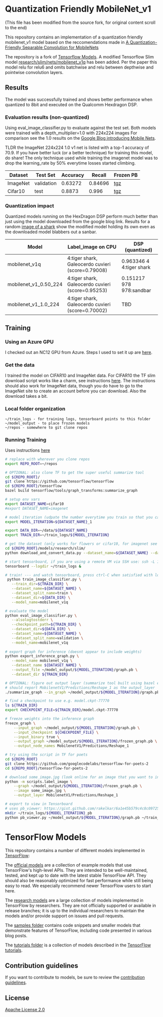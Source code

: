 # Quantization Friendly MobileNet_v1
(This file has been modified from the source fork, for original content scroll to the end)

This repository contains an implementation of a quantization friendly mobilenet_v1 model based on the reccomendations made in [A Quantization-Friendly Separable Convolution for MobileNets](https://arxiv.org/abs/1803.08607)

The repository is a fork of [Tensorflow Models](https://github.com/tensorflow/models). A modified Tensorflow Slim model [research/slim/nets/mobilenet_v1q](research/slim/nets/mobilenet_v1q.py) has been added. Per the paper this model relu for relu6 and omits batchwise and relu between depthwise and pointwise convolution layers.

## Results
The model was successfully trained and shows better performance when quantized to 8bit and executed on the Qualcomm Hexdragon DSP.

### Evaluation results (non-quantized)
Using eval_image_classifier.py to evaluate against the test set. 
Both models were trained with a depth_multiplier=1.0 with 224x224 images
For comparison see the 1.0 results on the [Google Blog introducing Mobile Nets](https://ai.googleblog.com/2017/06/mobilenets-open-source-models-for.html). 


TLDR the ImageNet 224x224 1.0 v1 net is listed with a top-1 accuracy of 70.9.
If you have better luck (or a better technique) for training this model, do share!
The only technique used while training the imagenet model was to drop the learning_rate by 50% everytime losses started climbing.

| Dataset       | Test Set   | Accuracy | Recall  | Frozen PB |
| ------------- | ---------- | -------- | ------- | --------- |
| ImageNet      | validation | 0.63272  | 0.84696 | [tgz](model_output/imagenet_2_frozen.tgz)  |
| Cifar10       | test       | 0.8873   | 0.996   | [tgz](model_output/cifar10_2_frozen.tgz)  |

### Quantization impact
Quantized models running on the HexDragon DSP perform much better than just using the model downloaded from the google blog link. Results for a random [image of a shark](https://s.hswstatic.com/gif/sharks-1.jpg) 
show the modified model holding its own even as the downloaded model blabbers out a sanbar.

| Model                 | Label_image on CPU           | DSP (quantized)              |
| --------------------- | ---------------------------- | ---------------------------- |
| mobilenet_v1q         | 4:tiger shark, Galeocerdo cuvieri (score=0.79008) | 0.963346   4 4:tiger shark |
| mobilenet_v1_0.50_224 | 4:tiger shark, Galeocerdo cuvieri (score=0.95253) | 0.151217 978 978:sandbar  |
| mobilenet_v1_1.0_224  | 4:tiger shark, Galeocerdo cuvieri (score=0.70002) | TBD |

## Training
### Using an Azure GPU
I checked out an NC12 GPU from Azure. Steps I used to set it up are [here](https://gist.github.com/rakelkar/33ff4b354b735ff3abdd0255163eb028). 

### Get the data
I trained the model on CIFAR10 and ImageNet data. For CIFAR10 the TF slim download script works like a charm, see instructions [here](research/slim/README.md). The instructions should also work for ImageNet data, though you do have to go to the ImageNet site to create an account before you can download. Also the download takes a bit.

### Local folder organization
```
~/train_logs - for training logs, tensorboard points to this folder
~/model_output - to place frozen models
~/repos - somewhere to git clone repos
```

### Running Training
Uses instructions [here](research/slim)

```bash
# replace with wherever you clone repos
export REPO_ROOT=~/repos

# OPTIONAL: also clone TF to get the super useful summarize tool
cd ${REPO_ROOT}/
git clone https://github.com/tensorflow/tensorflow
cd ${REPO_ROOT}/tensorflow
bazel build tensorflow/tools/graph_transforms:summarize_graph

# setup env vars
export DATASET_NAME=cifar10
#export DATASET_NAME=imagenet

# model iteration (udpate the number everytime you train so that you can compare iterations)
export MODEL_ITERATION=${DATASET_NAME}_1

export DATA_DIR=~/data/${DATASET_NAME}
export TRAIN_DIR=~/train_logs/${MODEL_ITERATION}

# get the dataset (only works for flowers or cifar10, for imagenet see readme)
cd ${REPO_ROOT}/models/research/slim/
python download_and_convert_data.py --dataset_name=${DATASET_NAME} --dataset_dir="${DATA_DIR}"

# start tensorboard, if you are using a remote VM via SSH use: ssh -L 16006:127.0.0.1:6006  user@machine
tensorboard --logdir ~/train_logs &

# train! --- and watch tensorboard, press ctrl-C when satisfied with loss
 python train_image_classifier.py \
   --train_dir=${TRAIN_DIR} \
   --dataset_name=${DATASET_NAME} \
   --dataset_split_name=train \
   --dataset_dir=${DATA_DIR} \
   --model_name=mobilenet_v1q

# evaluate the model
python eval_image_classifier.py \
   --alsologtostderr \
   --checkpoint_path=${TRAIN_DIR} \
   --dataset_dir=${DATA_DIR} \
   --dataset_name=${DATASET_NAME} \
   --dataset_split_name=validation \
   --model_name=mobilenet_v1q
   
# export graph for inference (doesnt appear to include weights)
python export_inference_graph.py \
   --model_name mobilenet_v1q \
   --dataset_name ${DATASET_NAME} \
   --output_file ~/model_output/${MODEL_ITERATION}/graph.pb \
   --dataset_dir ${TRAIN_DIR}

# OPTIONAL: figure out output layer (summarize tool built using bazel earlier)
# should report MobilenetV1/Predictions/Reshape_1 as the output_layer
./summarize_graph --in_graph ~/model_output/${MODEL_ITERATION}/graph.pb

# find a checkpoint to use e.g. model.ckpt-77770
ls ${TRAIN_DIR}
export CHECKPOINT_FILE=${TRAIN_DIR}/model.ckpt-77770

# freeze weights into the inference graph
freeze_graph \
    --input_graph ~/model_output/${MODEL_ITERATION}/graph.pb \
    --input_checkpoint ${CHECKPOINT_FILE} \
    --input_binary true \
    --output_graph ~/model_output/${MODEL_ITERATION}/frozen_graph.pb \
    --output_node_names MobilenetV1/Predictions/Reshape_1

# try using the script in TF for poets
cd ${REPO_ROOT}
git clone https://github.com/googlecodelabs/tensorflow-for-poets-2
cd ${REPO_ROOT}/tensorflow-for-poets-2

# download some_image.jpg (look online for an image that you want to inference and wget it)
python -m scripts.label_image \
    --graph ~/model_output/${MODEL_ITERATION}/frozen_graph.pb \
    --image some_image.jpg \
    --output_layer MobilenetV1/Predictions/Reshape_1

# export to view in Tensorboard 
# uses pb_viewer: https://gist.github.com/rakelkar/6a1e45b579c4c8c09725115727f8c6b5
mkdir ~/train_logs/${MODEL_ITERATION}_pb
python pb_viewer.py ~/model_output/${MODEL_ITERATION}/graph.pb ~/train_logs/${MODEL_ITERATION}_pb
```

# TensorFlow Models

This repository contains a number of different models implemented in [TensorFlow](https://www.tensorflow.org):

The [official models](official) are a collection of example models that use TensorFlow's high-level APIs. They are intended to be well-maintained, tested, and kept up to date with the latest stable TensorFlow API. They should also be reasonably optimized for fast performance while still being easy to read. We especially recommend newer TensorFlow users to start here.

The [research models](https://github.com/tensorflow/models/tree/master/research) are a large collection of models implemented in TensorFlow by researchers. They are not officially supported or available in release branches; it is up to the individual researchers to maintain the models and/or provide support on issues and pull requests.

The [samples folder](samples) contains code snippets and smaller models that demonstrate features of TensorFlow, including code presented in various blog posts.

The [tutorials folder](tutorials) is a collection of models described in the [TensorFlow tutorials](https://www.tensorflow.org/tutorials/).

## Contribution guidelines

If you want to contribute to models, be sure to review the [contribution guidelines](CONTRIBUTING.md).

## License

[Apache License 2.0](LICENSE)
